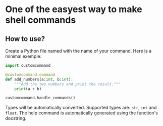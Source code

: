 # One of the easyest way to make shell commands

## How to use?

Create a Python file named with the name of your command.
Here is a minimal exemple:

```python
import customcommand

@customcommand.command
def add_numbers(a:int, b:int):
    """Add the two numbers and print the result."""
    print(a + b)

customcommand.handle_commands()
```

Types will be automatically converted. Supported types are: `str`, `int` and `float`.
The help command is automatically generated using the function's docstring.
